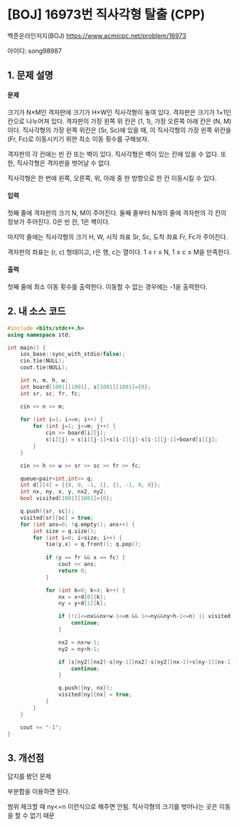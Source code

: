 # [BOJ] 16973번 직사각형 탈출 (CPP)


백준온라인저지(BOJ) https://www.acmicpc.net/problem/16973


아이디: song98987


## 1. 문제 설명

#### 문제
크기가 N×M인 격자판에 크기가 H×W인 직사각형이 놓여 있다. 격자판은 크기가 1×1인 칸으로 나누어져 있다. 격자판의 가장 왼쪽 위 칸은 (1, 1), 가장 오른쪽 아래 칸은 (N, M)이다. 직사각형의 가장 왼쪽 위칸은 (Sr, Sc)에 있을 때, 이 직사각형의 가장 왼쪽 위칸을 (Fr, Fc)로 이동시키기 위한 최소 이동 횟수를 구해보자.

격자판의 각 칸에는 빈 칸 또는 벽이 있다. 직사각형은 벽이 있는 칸에 있을 수 없다. 또한, 직사각형은 격자판을 벗어날 수 없다.

직사각형은 한 번에 왼쪽, 오른쪽, 위, 아래 중 한 방향으로 한 칸 이동시킬 수 있다.

#### 입력
첫째 줄에 격자판의 크기 N, M이 주어진다. 둘째 줄부터 N개의 줄에 격자판의 각 칸의 정보가 주어진다. 0은 빈 칸, 1은 벽이다.

마지막 줄에는 직사각형의 크기 H, W, 시작 좌표 Sr, Sc, 도착 좌표 Fr, Fc가 주어진다.

격자판의 좌표는 (r, c) 형태이고, r은 행, c는 열이다. 1 ≤ r ≤ N, 1 ≤ c ≤ M을 만족한다.

#### 출력
첫째 줄에 최소 이동 횟수를 출력한다. 이동할 수 없는 경우에는 -1을 출력한다.

## 2. 내 소스 코드

```c++
#include <bits/stdc++.h>
using namespace std;

int main() {
    ios_base::sync_with_stdio(false);
    cin.tie(NULL);
    cout.tie(NULL);

    int n, m, h, w;
    int board[1001][1001], s[1001][1001]={0};
    int sr, sc, fr, fc;

    cin >> n >> m;
    
    for (int i=1; i<=n; i++) {
        for (int j=1; j<=m; j++) {
            cin >> board[i][j];
            s[i][j] = s[i][j-1]+s[i-1][j]-s[i-1][j-1]+board[i][j];
        }
    }

    cin >> h >> w >> sr >> sc >> fr >> fc;

    queue<pair<int,int>> q;
    int d[][4] = {{0, 0, -1, 1}, {1, -1, 0, 0}};
    int nx, ny, x, y, nx2, ny2;
    bool visited[1001][1001]={0};

    q.push({sr, sc});
    visited[sr][sc] = true;
    for (int ans=0; !q.empty(); ans++) {
        int size = q.size();
        for (int i=0; i<size; i++) {
            tie(y,x) = q.front(); q.pop();
            
            if (y == fr && x == fc) {
                cout << ans;
                return 0;
            }

            for (int k=0; k<4; k++) {
                nx = x+d[0][k];
                ny = y+d[1][k];

                if (!(1<=nx&&nx+w-1<=m && 1<=ny&&ny+h-1<=n) || visited[ny][nx]) {
                    continue;
                }

                nx2 = nx+w-1;
                ny2 = ny+h-1;

                if (s[ny2][nx2]-s[ny-1][nx2]-s[ny2][nx-1]+s[ny-1][nx-1] != 0) {
                    continue;
                }

                q.push({ny, nx});
                visited[ny][nx] = true;
            }
        }
    }

    cout << "-1";
}
```

## 3. 개선점

답지를 봤던 문제

부분합을 이용하면 된다.

범위 체크할 때 ny<=n 이런식으로 해주면 안됨. 직사각형의 크기를 벗어나는 곳은 이동을 할 수 없기 때문